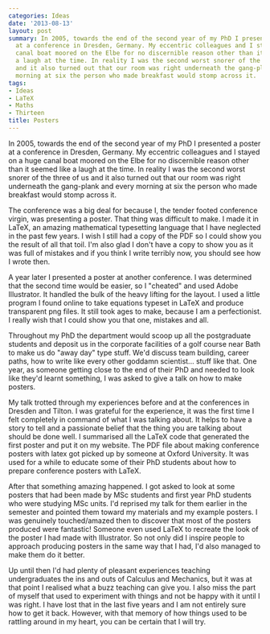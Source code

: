 ```yaml
---
categories: Ideas
date: '2013-08-13'
layout: post
summary: In 2005, towards the end of the second year of my PhD I presented a poster
  at a conference in Dresden, Germany. My eccentric colleagues and I stayed on a huge
  canal boat moored on the Elbe for no discernible reason other than it seemed like
  a laugh at the time. In reality I was the second worst snorer of the three of us
  and it also turned out that our room was right underneath the gang-plank and every
  morning at six the person who made breakfast would stomp across it.
tags:
- Ideas
- LaTeX
- Maths
- Thirteen
title: Posters
---
```


In 2005, towards the end of the second year of my PhD I presented a poster at a conference in Dresden, Germany. My eccentric colleagues and I stayed on a huge canal boat moored on the Elbe for no discernible reason other than it seemed like a laugh at the time. In reality I was the second worst snorer of the three of us and it also turned out that our room was right underneath the gang-plank and every morning at six the person who made breakfast would stomp across it.

The conference was a big deal for because I, the tender footed conference virgin, was presenting a poster. That thing was difficult to make. I made it in LaTeX, an amazing mathematical typesetting language that I have neglected in the past few years. I wish I still had a copy of the PDF so I could show you the result of all that toil. I'm also glad I don't have a copy to show you as it was full of mistakes and if you think I write terribly now, you should see how I wrote then.

A year later I presented a poster at another conference. I was determined that the second time would be easier, so I "cheated" and used Adobe Illustrator. It handled the bulk of the heavy lifting for the layout. I used a little program I found online to take equations typeset in LaTeX and produce transparent png files. It still took ages to make, because I am a perfectionist. I really wish that I could show you that one, mistakes and all.

Throughout my PhD the department would scoop up all the postgraduate students and deposit us in the corporate facilities of a golf course near Bath to make us do "away day" type stuff. We'd discuss team building, career paths, how to write like every other goddamn scientist... stuff like that. One year, as someone getting close to the end of their PhD and needed to look like they'd learnt something, I was asked to give a talk on how to make posters.

My talk trotted through my experiences before and at the conferences in Dresden and Tilton. I was grateful for the experience, it was the first time I felt completely in command of what I was talking about. It helps to have a story to tell and a passionate belief that the thing you are talking about should be done well. I summarised all the LaTeX code that generated the first poster and put it on my website. The PDF file about making conference posters with latex got picked up by someone at Oxford University. It was used for a while to educate some of their PhD students about how to prepare conference posters with LaTeX.

After that something amazing happened. I got asked to look at some posters that had been made by MSc students and first year PhD students who were studying MSc units. I'd reprised my talk for them earlier in the semester and pointed them toward my materials and my example posters. I was genuinely touched/amazed then to discover that most of the posters produced were fantastic! Someone even used LaTeX to recreate the look of the poster I had made with Illustrator. So not only did I inspire people to approach producing posters in the same way that I had, I'd also managed to make them do it better.

Up until then I'd had plenty of pleasant experiences teaching undergraduates the ins and outs of Calculus and Mechanics, but it was at that point I realised what a buzz teaching can give you. I also miss the part of myself that used to experiment with things and not be happy with it until I was right. I have lost that in the last five years and I am not entirely sure how to get it back. However, with that memory of how things used to be rattling around in my heart, you can be certain that I will try.